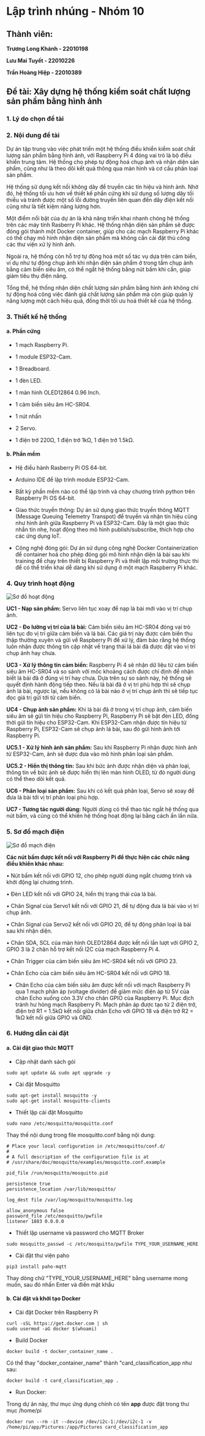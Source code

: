 # Lập trình nhúng - Nhóm 10

## Thành viên:

**Trương Long Khánh - 22010198**

**Lưu Mai Tuyết - 22010226**

**Trần Hoàng Hiệp - 22010389**

## Đề tài: Xây dựng hệ thống kiểm soát chất lượng sản phẩm bằng hình ảnh

### 1. Lý do chọn đề tài

### 2. Nội dung đề tài

  Dự án tập trung vào việc phát triển một hệ thống điều khiển kiểm soát chất lượng sản phẩm bằng hình ảnh, với Raspberry Pi 4 đóng vai trò là bộ điều khiển trung tâm. Hệ thống cho phép tự động hoá chụp ảnh và nhận diện sản phẩm, cũng như là theo dõi kết quả thông qua màn hình và cơ cấu phân loại sản phẩm.

  Hệ thống sử dụng kết nối không dây để truyền các tín hiệu và hình ảnh. Nhờ đó, hệ thống tối ưu hơn về thiết kế phần cứng khi sử dụng số lượng dây tối thiểu và tránh được một số lỗi đường truyền liên quan đến dây điện kết nối cũng như là tiết kiệm năng lượng hơn.

  Một điểm nổi bật của dự án là khả năng triển khai nhanh chóng hệ thống trên các máy tính Rasberry Pi khác. Hệ thống nhận diện sản phẩm sẽ được đóng gói thành một Docker container, giúp cho các mạch Raspberry Pi khác có thể chạy mô hình nhận diện sản phẩm mà không cần cài đặt thủ công các thư viện xử lý hình ảnh. 

  Ngoài ra, hệ thống còn hỗ trợ tự động hoá một số tác vụ dựa trên cảm biến, ví dụ như tự động chụp ảnh khi nhận diện sản phẩm ở trong tầm chụp ảnh bằng cảm biến siêu âm, có thể ngắt hệ thống bằng nút bấm khi cần, giúp giảm tiêu thụ điện năng.

  Tổng thể, hệ thống nhận diện chất lượng sản phẩm bằng hình ảnh không chỉ tự động hoá công việc đánh giá chất lượng sản phẩm mà còn giúp quản lý năng lượng một cách hiệu quả, đồng thời tối ưu hoá thiết kế của hệ thống.

### 3. Thiết kế hệ thống

#### a. Phần cứng

-	1 mạch Raspberry Pi.
  
-	1 module ESP32-Cam.
  
-	1 Breadboard.
  
-	1 đèn LED.
  
-	1 màn hình OLED12864 0.96 Inch.
  
-	1 cảm biến siêu âm HC-SR04.
  
-	1 nút nhấn
  
-	2 Servo.
  
-	1 điện trở 220Ω, 1 điện trở 1kΩ, 1 điện trở 1.5kΩ.

#### b. Phần mềm

- Hệ điều hành Rasberry Pi OS 64-bit.
  
-	Arduino IDE để lập trình module ESP32-Cam.
  
-	Bất kỳ phần mềm nào có thể lập trình và chạy chương trình python trên Raspberry Pi OS 64-bit.

- Giao thức truyền thông: Dự án sử dụng giao thức truyền thông MQTT (Message Queuing Telemetry Transpot) để truyền và nhận tín hiệu cũng như hình ảnh giữa Raspberry Pi và ESP32-Cam. Đây là một giao thức nhắn tin nhẹ, hoạt động theo mô hình publish/subscribe, thích hợp cho các ứng dụng IoT.

- Công nghệ đóng gói: Dự án sử dụng công nghệ Docker Containerization để container hoá cho phép đóng gói mô hình nhận diện lá bài sau khi training để chạy trên thiết bị Raspberry Pi và thiết lập môi trường  thực thi để có thể triển khai dễ dàng khi sử dụng ở một mạch Raspberry Pi khác.

### 4. Quy trình hoạt động

![Sơ đồ hoạt động](https://imgur.com/Tpkair2.png)

**UC1 - Nạp sản phẩm:** Servo liên tục xoay để nạp lá bài mới vào vị trí chụp ảnh.

**UC2 - Đo lường vị trí của lá bài:** Cảm biến siêu âm HC-SR04 đóng vai trò liên tục đo vị trí giữa cảm biến và lá bài. Các giá trị này được cảm biến thu thập thường xuyên và gửi về Raspberry Pi để xử lý, đảm bảo rằng hệ thống luôn nhận được thông tin cập nhật về trạng thái lá bài đã được đặt vào vị trí chụp ảnh hay chưa.

**UC3 - Xử lý thông tin cảm biến:** Raspberry Pi 4 sẽ nhận dữ liệu từ cảm biến siêu âm HC-SR04 và so sánh với mốc khoảng cách được chỉ định để nhận biết lá bài đã ở đúng vị trí hay chưa. Dựa trên sự so sánh này, hệ thống sẽ quyết định hành động tiếp theo. Nếu lá bài đã ở vị trí phù hợp thì sẽ chụp ảnh lá bài, ngược lại, nếu không có lá bài nào ở vị trí chụp ảnh thì sẽ tiếp tục đọc giá trị gửi tới từ cảm biến.

**UC4 - Chụp ảnh sản phẩm:** Khi lá bài đã ở trong vị trí chụp ảnh, cảm biến siêu âm sẽ gửi tín hiệu cho Raspberry Pi, Raspberry Pi sẽ bật đèn LED, đồng thời gửi tín hiệu cho ESP32-Cam. Khi ESP32-Cam nhận được tín hiệu từ Raspberry Pi, ESP32-Cam sẽ chụp ảnh lá bài, sau đó gửi hình ảnh tới Raspberry Pi.

**UC5.1 - Xử lý hình ảnh sản phẩm:** Sau khi Raspberry Pi nhận được hình ảnh từ ESP32-Cam, ảnh sẽ được đưa vào mô hình phân loại sản phẩm.

**UC5.2 - Hiển thị thông tin:** Sau khi bức ảnh được nhận diện và phân loại, thông tin về bức ảnh sẽ được hiển thị lên màn hình OLED, từ đó người dùng có thể theo dõi kết quả.

**UC6 - Phân loại sản phẩm:** Sau khi có kết quả phân loại, Servo sẽ xoay để đưa lá bài tới vị trí phân loại phù hợp.

**UC7 - Tương tác người dùng:** Người dùng có thể thao tác ngắt hệ thống qua nút bấm, và cũng có thể khiến hệ thống hoạt động lại bằng cách ấn lần nữa.

### 5. Sơ đồ mạch điện

![Sơ đồ mạch điện](https://imgur.com/6jVW38Q.png)

**Các nút bấm được kết nối với Raspberry Pi để thực hiện các chức năng điều khiển khác nhau:**

•	Nút bấm kết nối với GPIO 12, cho phép người dùng ngắt chương trình và khởi động lại chương trình.

•	Đèn LED kết nối với GPIO 24, hiển thị trạng thái của lá bài.

•	Chân Signal của Servo1 kết nối với GPIO 21, để tự động đưa lá bài vào vị trí chụp ảnh.

•	Chân Signal của Servo2 kết nối với GPIO 20, để tự động phân loại lá bài sau khi nhận diện.

•	Chân SDA, SCL của màn hình OLED12864 được kết nối lần lượt với GPIO 2, GPIO 3 là 2 chân hỗ trợ kết nối I2C của mạch Raspberry Pi 4.

•	Chân Trigger của cảm biến siêu âm HC-SR04 kết nối với GPIO 23.

•	Chân Echo của cảm biến siêu âm HC-SR04 kết nối với GPIO 18.

-	Chân Echo của cảm biến siêu âm được kết nối với mạch Raspberry Pi qua 1 mạch phân áp (voltage divider) để giảm mức điện áp từ 5V của chân Echo xuống còn 3.3V cho chân GPIO của Raspberry Pi. Mục địch tránh hư hỏng mạch Raspberry Pi. Mạch phân áp được tạo từ 2 điện trở, điện trở R1 = 1.5kΩ kết nối giữa chân Echo với GPIO 18 và điện trở R2 = 1kΩ kết nối giữa GPIO và GND.

### 6. Hướng dẫn cài đặt

#### a. Cài đặt giao thức MQTT

- Cập nhật danh sách gói

`sudo apt update && sudo apt upgrade -y`

- Cài đặt Mosquitto

```
sudo apt-get install mosquitto -y
sudo apt-get install mosquitto-clients
```

- Thiết lập cài đặt Mosquitto

```
sudo nano /etc/mosquitto/mosquitto.conf
```

Thay thế nội dung trong file mosquitto.conf bằng nội dung:

```
# Place your local configuration in /etc/mosquitto/conf.d/
#
# A full description of the configuration file is at
# /usr/share/doc/mosquitto/examples/mosquitto.conf.example

pid_file /run/mosquitto/mosquitto.pid

persistence true
persistence_location /var/lib/mosquitto/

log_dest file /var/log/mosquitto/mosquitto.log

allow_anonymous false
password_file /etc/mosquitto/pwfile
listener 1883 0.0.0.0

```

- Thiết lập username và password cho MQTT Broker

```
sudo mosquitto_passwd -c /etc/mosquitto/pwfile TYPE_YOUR_USERNAME_HERE
```

- Cài đặt thư viện paho

```
pip3 install paho-mqtt
```

Thay dòng chữ "TYPE_YOUR_USERNAME_HERE" bằng username mong muốn, sau đó nhấn Enter và điền mật khẩu

#### b. Cài đặt và khởi tạo Docker

- Cài đặt Docker trên Raspberry Pi

```
curl -sSL https://get.docker.com | sh
sudo usermod -aG docker $(whoami)
```

- Build Docker

```
docker build -t docker_container_name .
```

Có thể thay "docker_container_name" thành "card_classification_app như sau:

```
docker build -t card_classification_app .
```

- Run Docker:

Trong dự án này, thư mục ứng dụng chính có tên **app** được đặt trong thư mục /home/pi

```
docker run --rm -it --device /dev/i2c-1:/dev/i2c-1 -v /home/pi/app/Pictures:/app/Pictures card_classification_app
```
